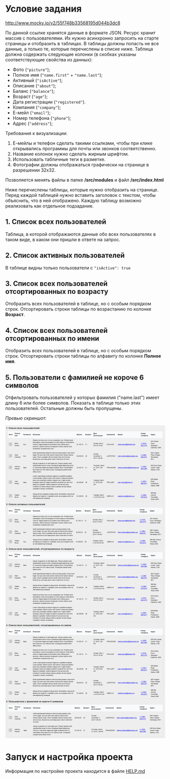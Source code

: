 # Условие задания

http://www.mocky.io/v2/55f748b33568195d044b3dc8

По данной ссылке хранятся данные в формате JSON. Ресурс хранит массив с пользователями. Их нужно асинхронно запросить на старте страницы и отобразить в таблицах. В таблицы должны попасть не все данные, а только те, которые перечислены в списке ниже. Таблица должна содержать следующие колонки (в скобках указаны соответствующие свойства из данных):

- Фото (`"picture"`);
- Полное имя (`"name.first"` + `"name.last"`);
- Активный (`"isActive"`);
- Описание (`"about"`);
- Баланс (`"balance"`);
- Возраст (`"age"`);
- Дата регистрации (`"registered"`).
- Компания (`"company"`);
- Е-мейл (`"email"`);
- Номер телефона (`"phone"`);
- Адрес (`"address"`);

Требования к визуализации:

1. Е-мейлы и телефон сделать такими ссылками, чтобы при клике открывались программы для почты или звонков соответственно.
2. Название колонок нужно сделать жирным шрифтом.
3. Использовать табличные теги в разметке.
4. Фотографии должны отображаться графически на странице в разрешении 32х32.

Позволяется менять файлы в папке **/src/modules** и файл **/src/index.html**

Ниже перечислены таблицы, которые нужно отобразить на странице. Перед каждой таблицей нужно вставить заголовок с текстом, чтобы объяснить, что в ней отображено. Каждую таблицу возможно реализовать как отдельное подзадание.

## 1. Список всех пользователей

Таблица, в которой отображаются данные обо всех пользователях в таком виде, в каком они пришли в ответе на запрос.

## 2. Список активных пользователей

В таблице видны только пользователи с ``"isActive": true``

## 3. Список всех пользователей отсортированных по возрасту

Отобразить всех пользователей в таблице, но с особым порядком строк. Отсортировать строки таблицы по возрастанию по колонке **Возраст**.

## 4. Список всех пользователей отсортированных по имени

Отобразить всех пользователей в таблице, но с особым порядком строк. Отсортировать строки таблицы по алфавиту по колонке **Полное имя**.

## 5. Пользователи с фамилией не короче 6 символов

Отфильтровать пользователей у которых фамилия ("name.last") имеет длину 6 или более символов. Показать в таблице только этих пользователей. Остальные должны быть пропущены.

*Превью скриншот:*

![src/preview.png](./src/preview.png)

# Запуск и настройка проекта
Информация по настройке проекта находится в файле [HELP.md](./HELP.md)